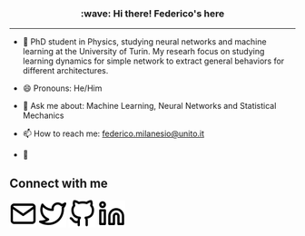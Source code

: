 <h3 align="center">:wave: Hi there! Federico's here</h3>



---
- :microscope: PhD student in Physics, studying neural networks and machine learning at the University of Turin. My researh focus on studying learning dynamics for simple network to extract general behaviors for different architectures.

- 😄 Pronouns: He/Him

- 💬 Ask me about: Machine Learning, Neural Networks and Statistical Mechanics

- 📫 How to reach me: [federico.milanesio@unito.it](mailto:tua1@federico.milanesio@unito.it)

- :seedling:

<h2>Connect with me </h3>

<a href="federico.milanesio@unito.it" target="_blank"><img src="icons/mail.svg" alt="mail"></a>
<a href="https://twitter.com/FedeMilanesio" target="_blank"><img src="icons/twitter.svg" alt="twitter"></a>
<a href="https://github.com/FedericoMilanesio" target="_blank"><img src="icons/github.svg" alt="github"></a>
<a href="https://www.linkedin.com/in/federico-milanesio/" target="https://www.linkedin.com/in/federico-milanesio/"><img src="icons/linkedin.svg" alt="linkedin"></a>

